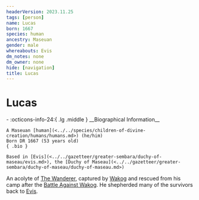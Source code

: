 ```yaml
---
headerVersion: 2023.11.25
tags: [person]
name: Lucas
born: 1667
species: human
ancestry: Maseuan
gender: male
whereabouts: Evis
dm_notes: none
dm_owner: none
hide: [navigation]
title: Lucas
---
```

# Lucas
<div class="grid cards ext-narrow-margin ext-one-column" markdown>
- :octicons-info-24:{ .lg .middle } __Biographical Information__

    A Maseuan [human](<../../species/children-of-divine-creation/humans/humans.md>) (he/him)  
    Born DR 1667 (53 years old)  
    { .bio }

    Based in [Evis](<../../gazetteer/greater-sembara/duchy-of-maseau/evis.md>), the [Duchy of Maseau](<../../gazetteer/greater-sembara/duchy-of-maseau/duchy-of-maseau.md>)
</div>


An acolyte of [The Wanderer](<../../cosmology/gods/incorporeal-gods/mos-numena-pantheon/the-wanderer.md>), captured by [Wakog](<../other-nonhumans/wakog.md>) and rescued from his camp after the [Battle Against Wakog](<../../events/1700s/1719/12/battle-against-wakog.md>). He shepherded many of the survivors back to [Evis](<../../gazetteer/greater-sembara/duchy-of-maseau/evis.md>).